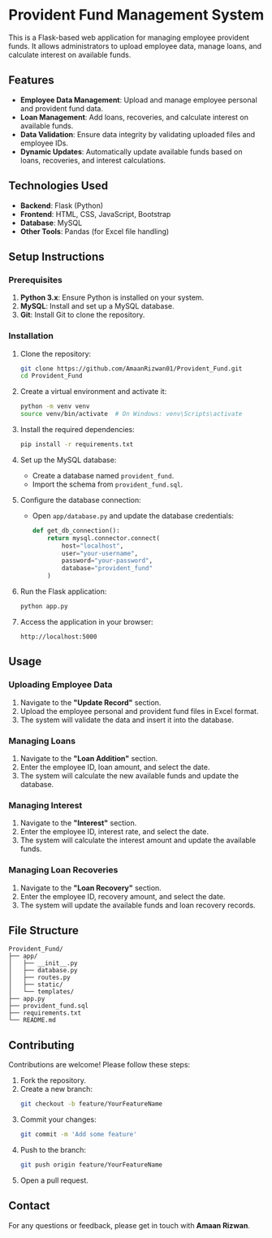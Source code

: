 # Provident Fund Management System

This is a Flask-based web application for managing employee provident funds. It allows administrators to upload employee data, manage loans, and calculate interest on available funds.

## Features
- **Employee Data Management**: Upload and manage employee personal and provident fund data.
- **Loan Management**: Add loans, recoveries, and calculate interest on available funds.
- **Data Validation**: Ensure data integrity by validating uploaded files and employee IDs.
- **Dynamic Updates**: Automatically update available funds based on loans, recoveries, and interest calculations.

## Technologies Used
- **Backend**: Flask (Python)
- **Frontend**: HTML, CSS, JavaScript, Bootstrap
- **Database**: MySQL
- **Other Tools**: Pandas (for Excel file handling)

## Setup Instructions

### Prerequisites
1. **Python 3.x**: Ensure Python is installed on your system.
2. **MySQL**: Install and set up a MySQL database.
3. **Git**: Install Git to clone the repository.

### Installation
1. Clone the repository:
   ```bash
   git clone https://github.com/AmaanRizwan01/Provident_Fund.git
   cd Provident_Fund
   ```

2. Create a virtual environment and activate it:
   ```bash
   python -m venv venv
   source venv/bin/activate  # On Windows: venv\Scripts\activate
   ```

3. Install the required dependencies:
   ```bash
   pip install -r requirements.txt
   ```

4. Set up the MySQL database:
   - Create a database named `provident_fund`.
   - Import the schema from `provident_fund.sql`.

5. Configure the database connection:
   - Open `app/database.py` and update the database credentials:
     ```python
     def get_db_connection():
         return mysql.connector.connect(
             host="localhost",
             user="your-username",
             password="your-password",
             database="provident_fund"
         )
     ```

6. Run the Flask application:
   ```bash
   python app.py
   ```

7. Access the application in your browser:
   ```
   http://localhost:5000
   ```

## Usage

### Uploading Employee Data
1. Navigate to the **"Update Record"** section.
2. Upload the employee personal and provident fund files in Excel format.
3. The system will validate the data and insert it into the database.

### Managing Loans
1. Navigate to the **"Loan Addition"** section.
2. Enter the employee ID, loan amount, and select the date.
3. The system will calculate the new available funds and update the database.

### Managing Interest
1. Navigate to the **"Interest"** section.
2. Enter the employee ID, interest rate, and select the date.
3. The system will calculate the interest amount and update the available funds.

### Managing Loan Recoveries
1. Navigate to the **"Loan Recovery"** section.
2. Enter the employee ID, recovery amount, and select the date.
3. The system will update the available funds and loan recovery records.

## File Structure
```
Provident_Fund/
├── app/
│   ├── __init__.py
│   ├── database.py
│   ├── routes.py
│   ├── static/
│   └── templates/
├── app.py
├── provident_fund.sql
├── requirements.txt
└── README.md
```

## Contributing
Contributions are welcome! Please follow these steps:
1. Fork the repository.
2. Create a new branch:
   ```bash
   git checkout -b feature/YourFeatureName
   ```
3. Commit your changes:
   ```bash
   git commit -m 'Add some feature'
   ```
4. Push to the branch:
   ```bash
   git push origin feature/YourFeatureName
   ```
5. Open a pull request.

## Contact
For any questions or feedback, please get in touch with **Amaan Rizwan**.
